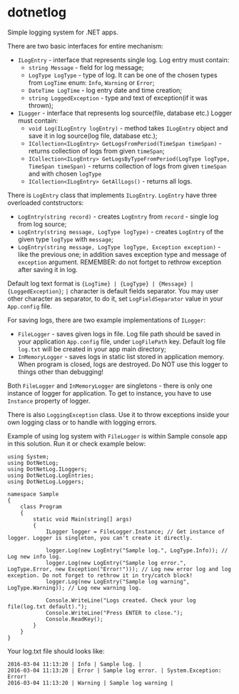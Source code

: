 # dotnetlog
Simple logging system for .NET apps.

There are two basic interfaces for entire mechanism:
 - `ILogEntry` - interface that represents single log. Log entry must contain: 
   + `string Message` - field for log message;
   + `LogType LogType` - type of log. It can be one of the chosen types from `LogTime` enum: `Info`, `Warning` or `Error`;
   + `DateTime LogTime` - log entry date and time creation;
   + `string LoggedException` - type and text of exception(if it was thrown);
 - `ILogger` - interface that represents log source(file, database etc.) Logger must contain:
   + `void Log(ILogEntry logEntry)` - method takes `ILogEntry` object and save it in log source(log file, database etc.);
   + `ICollection<ILogEntry> GetLogsFromPeriod(TimeSpan timeSpan)` - returns collection of logs from given `timeSpan`;
   + `ICollection<ILogEntry> GetLogsByTypeFromPeriod(LogType logType, TimeSpan timeSpan)` - returns collection of logs from given `timeSpan` and with chosen `logType`
   + `ICollection<ILogEntry> GetAllLogs()` - returns all logs.

There is `LogEntry` class that implements `ILogEntry`. `LogEntry` have three overloaded contstructors:
 - `LogEntry(string record)` - creates `LogEntry` from `record` - single log from log source;
 - `LogEntry(string message, LogType logType)` - creates `LogEntry` of the given type `logType` with `message`;
 - `LogEntry(string message, LogType logType, Exception exception)` - like the previous one; in addition saves exception type and message of `exception` argument. REMEMBER: do not fortget to rethrow exception after saving it in log.

Default log text format is `{LogTime} | {LogType} | {Message} | {LoggedException}`; `|` character is default fields separator. You may user other character as separator, to do it, set `LogFieldSeparator` value in your `App.config` file.

For saving logs, there are two example implementations of `ILogger`:
 - `FileLogger` - saves given logs in file. Log file path should be saved in your application `App.config` file, under `LogFilePath` key. Default log file `log.txt` will be created in your app main directory;
 - `InMemoryLogger` - saves logs in static list stored in application memory. When program is closed, logs are destroyed. Do NOT use this logger to things other than debugging!

Both `FileLogger` and `InMemoryLogger` are singletons - there is only one instance of logger for application. To get to instance, you have to use `Instance` property of logger.

There is also `LoggingException` class. Use it to throw exceptions inside your own logging class or to handle with logging errors.

Example of using log system with `FileLogger` is within Sample console app in this solution. Run it or check example below:

    using System;
    using DotNetLog;
    using DotNetLog.ILoggers;
    using DotNetLog.LogEntries;
    using DotNetLog.Loggers;
    
    namespace Sample
    {
        class Program
        {
            static void Main(string[] args)
            {
                ILogger logger = FileLogger.Instance; // Get instance of logger. Logger is singleton, you can't create it directly.
    
                logger.Log(new LogEntry("Sample log.", LogType.Info)); // Log new info log.
                logger.Log(new LogEntry("Sample log error.", LogType.Error, new Exception("Error!"))); // Log new error log and log exception. Do not forget to rethrow it in try/catch block!
                logger.Log(new LogEntry("Sample log warning", LogType.Warning)); // Log new warning log.
    
                Console.WriteLine("Logs created. Check your log file(log.txt default).");
                Console.WriteLine("Press ENTER to close.");
                Console.ReadKey();
            }
        }
    }

Your log.txt file should looks like:

    2016-03-04 11:13:20 | Info | Sample log. | 
    2016-03-04 11:13:20 | Error | Sample log error. | System.Exception: Error!
    2016-03-04 11:13:20 | Warning | Sample log warning | 
